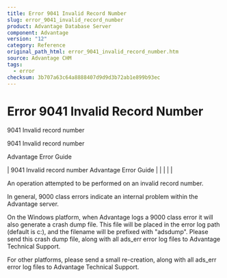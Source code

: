 ```yaml
---
title: Error 9041 Invalid Record Number
slug: error_9041_invalid_record_number
product: Advantage Database Server
component: Advantage
version: "12"
category: Reference
original_path_html: error_9041_invalid_record_number.htm
source: Advantage CHM
tags:
  - error
checksum: 3b707a63c64a8888407d9d9d3b72ab1e899b93ec
---
```


# Error 9041 Invalid Record Number

9041 Invalid record number

9041 Invalid record number

Advantage Error Guide

| 9041 Invalid record number  Advantage Error Guide |  |  |  |  |

An operation attempted to be performed on an invalid record number.

In general, 9000 class errors indicate an internal problem within the Advantage server.

On the Windows platform, when Advantage logs a 9000 class error it will also generate a crash dump file. This file will be placed in the error log path (default is c:\), and the filename will be prefixed with "adsdump". Please send this crash dump file, along with all ads\_err error log files to Advantage Technical Support.

For other platforms, please send a small re-creation, along with all ads\_err error log files to Advantage Technical Support.
